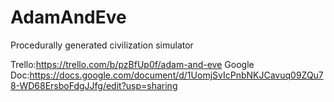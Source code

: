 # AdamAndEve
Procedurally generated civilization simulator

Trello:https://trello.com/b/pzBfUp0f/adam-and-eve
Google Doc:https://docs.google.com/document/d/1UomjSvIcPnbNKJCavuq09ZQu78-WD68ErsboFdgJJfg/edit?usp=sharing
